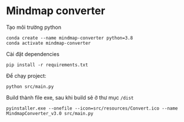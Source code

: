 # Mindmap converter

Tạo môi trường python

```
conda create --name mindmap-converter python=3.8
conda activate mindmap-converter
```

Cài đặt dependencies

```
pip install -r requirements.txt
```

Để chạy project:

```
python src/main.py
```

Build thành file exe, sau khi build sẽ ở thư mục `/dist`

```
pyinstaller.exe --onefile --icon=src/resources/Convert.ico --name MindmapConverter_v3.0 src/main.py
```
